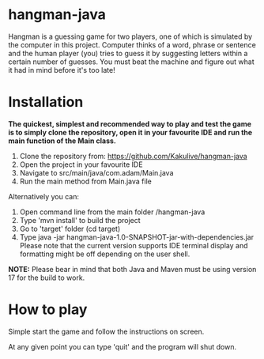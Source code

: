 # hangman-java
Hangman is a guessing game for two players, one of which is simulated by the computer in this project. 
Computer thinks of a word, phrase or sentence and the human player (you) tries to guess it by suggesting letters within a certain number of guesses.
You must beat the machine and figure out what it had in mind before it's too late!

# Installation
**The quickest, simplest and recommended way to play and test the game is to simply clone the repository,
open it in your favourite IDE and run the main function of the Main class.**

1. Clone the repository from: https://github.com/Kakulive/hangman-java
2. Open the project in your favourite IDE
3. Navigate to src/main/java/com.adam/Main.java
4. Run the main method from Main.java file

Alternatively you can:
1. Open command line from the main folder /hangman-java
2. Type 'mvn install' to build the project
3. Go to 'target' folder (cd target)
4. Type  java -jar hangman-java-1.0-SNAPSHOT-jar-with-dependencies.jar
Please note that the current version supports IDE terminal display and formatting might be off depending on the user shell.

**NOTE:** Please bear in mind that both Java and Maven must be using version 17 for the build to work.

# How to play
Simple start the game and follow the instructions on screen.

At any given point you can type 'quit' and the program will shut down.